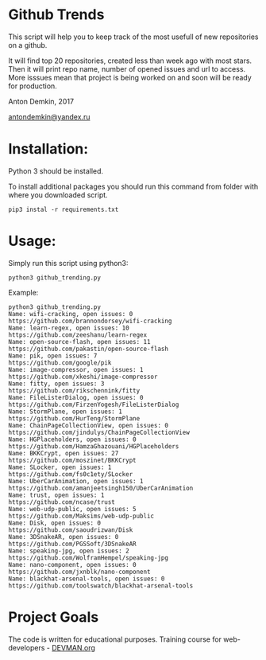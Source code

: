 # Github Trends

This script will help you to keep track of the most usefull of new repositories on a github.

It will find top 20 repositories, created less than week ago with most stars. 
Then it will print repo name, number of opened issues and url to access. More isssues mean that project is being worked on and soon will be ready for production.

Anton Demkin, 2017

antondemkin@yandex.ru

# Installation:

Python 3 should be installed.

To install additional packages you should run this command from folder with where you downloaded script.
```
pip3 instal -r requirements.txt
```

# Usage:

Simply run this script using python3:
```
python3 github_trending.py
```

Example:
```
python3 github_trending.py
Name: wifi-cracking, open issues: 0 
https://github.com/brannondorsey/wifi-cracking
Name: learn-regex, open issues: 10 
https://github.com/zeeshanu/learn-regex
Name: open-source-flash, open issues: 11 
https://github.com/pakastin/open-source-flash
Name: pik, open issues: 7 
https://github.com/google/pik
Name: image-compressor, open issues: 1 
https://github.com/xkeshi/image-compressor
Name: fitty, open issues: 3 
https://github.com/rikschennink/fitty
Name: FileListerDialog, open issues: 0 
https://github.com/FirzenYogesh/FileListerDialog
Name: StormPlane, open issues: 1 
https://github.com/HurTeng/StormPlane
Name: ChainPageCollectionView, open issues: 0 
https://github.com/jindulys/ChainPageCollectionView
Name: HGPlaceholders, open issues: 0 
https://github.com/HamzaGhazouani/HGPlaceholders
Name: BKKCrypt, open issues: 27 
https://github.com/moszinet/BKKCrypt
Name: SLocker, open issues: 1 
https://github.com/fs0c1ety/SLocker
Name: UberCarAnimation, open issues: 1 
https://github.com/amanjeetsingh150/UberCarAnimation
Name: trust, open issues: 1 
https://github.com/ncase/trust
Name: web-udp-public, open issues: 5 
https://github.com/Maksims/web-udp-public
Name: Disk, open issues: 0 
https://github.com/saoudrizwan/Disk
Name: 3DSnakeAR, open issues: 0 
https://github.com/PGSSoft/3DSnakeAR
Name: speaking-jpg, open issues: 2 
https://github.com/WolframHempel/speaking-jpg
Name: nano-component, open issues: 0 
https://github.com/jxnblk/nano-component
Name: blackhat-arsenal-tools, open issues: 0 
https://github.com/toolswatch/blackhat-arsenal-tools
```




# Project Goals

The code is written for educational purposes. Training course for web-developers - [DEVMAN.org](https://devman.org)
